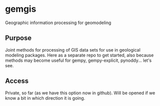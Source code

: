 # gemgis
Geographic information processing for geomodeling

## Purpose

Joint methods for processing of GIS data sets for use in geological modeling packages. Here as a separate repo to get started, also because methods may become useful for gempy, gempy-explicit, pynoddy... let's see.

## Access

Private, so far (as we have this option now in github). Will be opened if we know a bit in which direction it is going.
